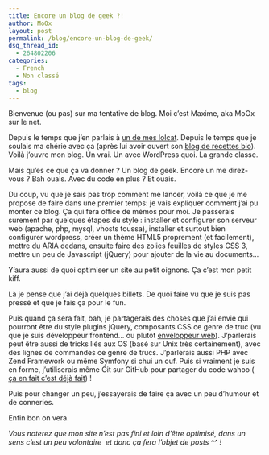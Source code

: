 ```yaml
---
title: Encore un blog de geek ?!
author: MoOx
layout: post
permalink: /blog/encore-un-blog-de-geek/
dsq_thread_id:
  - 264802206
categories:
  - French
  - Non classé
tags:
  - blog
---
```

Bienvenue (ou pas) sur ma tentative de blog. Moi c’est Maxime, aka MoOx sur le net.

Depuis le temps que j’en parlais à [un de mes lolcat][1]. Depuis le temps que je soulais ma chérie avec ça (après lui avoir ouvert son [blog de recettes bio][2]). Voilà j’ouvre mon blog. Un vrai. Un avec WordPress quoi. La grande classe.

Mais qu’es ce que ça va donner ? Un blog de geek. Encore un me direz-vous ? Bah ouais. Avec du code en plus ? Et ouais.  
  
Du coup, vu que je sais pas trop comment me lancer, voilà ce que je me propose de faire dans une premier temps: je vais expliquer comment j’ai pu monter ce blog. Ça qui fera office de mémos pour moi. Je passerais surement par quelques étapes du style : installer et configurer son serveur web (apache, php, mysql, vhosts toussa), installer et surtout bien configurer wordpress, créer un thème HTML5 proprement (et facilement), mettre du ARIA dedans, ensuite faire des zolies feuilles de styles CSS 3, mettre un peu de Javascript (jQuery) pour ajouter de la vie au documents…

Y’aura aussi de quoi optimiser un site au petit oignons. Ça c’est mon petit kiff.

Là je pense que j’ai déjà quelques billets. De quoi faire vu que je suis pas pressé et que je fais ça pour le fun.

Puis quand ça sera fait, bah, je partagerais des choses que j’ai envie qui pourront être du style plugins jQuery, composants CSS ce genre de truc (vu que je suis développeur frontend… ou plutôt [enveloppeur web][3]). J’parlerais peut être aussi de tricks liés aux OS (basé sur Unix très certainement), avec des lignes de commandes ce genre de trucs. J’parlerais aussi PHP avec Zend Framework ou même Symfony si chui un ouf. Puis si vraiment je suis en forme, j’utiliserais même Git sur GitHub pour partager du code wahoo ( [ça en fait c’est déjà fait][4]) !

Puis pour changer un peu, j’essayerais de faire ça avec un peu d’humour et de conneries.

Enfin bon on vera.

*Vous noterez que mon site n’est pas fini et loin d’être optimisé, dans un sens c’est un peu volontaire  et donc ça fera l’objet de posts ^^ !*

 [1]: http://cheezburger.com/View/3246458112
 [2]: http://dame-bio.fr/
 [3]: http://css4design.com/metiers-du-web-je-suis-enveloppeur-web-moi-monsieur
 [4]: https://github.com/MoOx "Accéder à mon profil Github"
